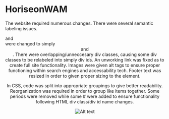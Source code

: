 # HoriseonWAM
The website required numerous changes. There were several semantic labeling issues. <div class="header"> and <div class="footer"> were changed to simply <header> and <footer>. There were overlapping/unneccesary div classes, causing some div classes to be relabeled into simply div ids. An unworking link was fixed as to create full site functionality. Images were given alt tags to ensure proper functioning within search engines and accessability tech. Footer text was resized in order to given proper sizing to the element.
  
  In CSS, code was split into appropriate groupings to give better readability. Reorganization was required in order to group like items together. Some periods were removed while some # were added to ensure functionality following HTML div class/div id name changes.
  
  ![Alt text](/screenshots/one.jpg?raw=true "one")
